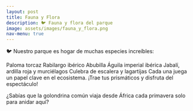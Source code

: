 ```yaml
---
layout: post
title: Fauna y Flora
description: 🐦 Fauna y flora del parque
image: assets/images/fauna_y_flora.png
nav-menu: true
---
```



🐦 Nuestro parque es hogar de muchas especies increíbles:

Paloma torcaz
Rabilargo ibérico
Abubilla
Águila imperial ibérica
Jabalí, ardilla roja y murciélagos
Culebra de escalera y lagartijas
Cada una juega un papel clave en el ecosistema. ¡Trae tus prismáticos y disfruta del espectáculo!

¿Sabías que la golondrina común viaja desde África cada primavera solo para anidar aquí?